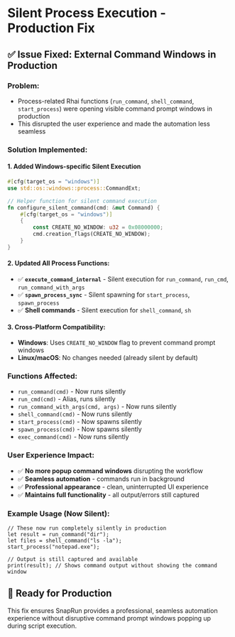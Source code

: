# Silent Process Execution - Production Fix

## ✅ **Issue Fixed: External Command Windows in Production**

### **Problem:**
- Process-related Rhai functions (`run_command`, `shell_command`, `start_process`) were opening visible command prompt windows in production
- This disrupted the user experience and made the automation less seamless

### **Solution Implemented:**

#### **1. Added Windows-specific Silent Execution**
```rust
#[cfg(target_os = "windows")]
use std::os::windows::process::CommandExt;

// Helper function for silent command execution
fn configure_silent_command(cmd: &mut Command) {
    #[cfg(target_os = "windows")]
    {
        const CREATE_NO_WINDOW: u32 = 0x08000000;
        cmd.creation_flags(CREATE_NO_WINDOW);
    }
}
```

#### **2. Updated All Process Functions:**
- ✅ **`execute_command_internal`** - Silent execution for `run_command`, `run_cmd`, `run_command_with_args`
- ✅ **`spawn_process_sync`** - Silent spawning for `start_process`, `spawn_process`
- ✅ **Shell commands** - Silent execution for `shell_command`, `sh`

#### **3. Cross-Platform Compatibility:**
- **Windows**: Uses `CREATE_NO_WINDOW` flag to prevent command prompt windows
- **Linux/macOS**: No changes needed (already silent by default)

### **Functions Affected:**
- `run_command(cmd)` - Now runs silently
- `run_cmd(cmd)` - Alias, runs silently  
- `run_command_with_args(cmd, args)` - Now runs silently
- `shell_command(cmd)` - Now runs silently
- `start_process(cmd)` - Now spawns silently
- `spawn_process(cmd)` - Now spawns silently
- `exec_command(cmd)` - Now runs silently

### **User Experience Impact:**
- ✅ **No more popup command windows** disrupting the workflow
- ✅ **Seamless automation** - commands run in background
- ✅ **Professional appearance** - clean, uninterrupted UI experience
- ✅ **Maintains full functionality** - all output/errors still captured

### **Example Usage (Now Silent):**
```rhai
// These now run completely silently in production
let result = run_command("dir");
let files = shell_command("ls -la"); 
start_process("notepad.exe");

// Output is still captured and available
print(result); // Shows command output without showing the command window
```

## 🚀 **Ready for Production**
This fix ensures SnapRun provides a professional, seamless automation experience without disruptive command prompt windows popping up during script execution.
